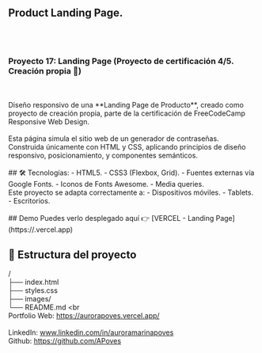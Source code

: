## Product Landing Page.
<br>
<br>

### Proyecto 17: Landing Page (Proyecto de certificación 4/5. Creación propia 🎯)

<br>
<br>
Diseño responsivo de una **Landing Page de Producto**, creado como proyecto de creación propia, parte de la certificación de FreeCodeCamp Responsive Web Design.

<br>
<br>
Esta página simula el sitio web de un generador de contraseñas.
<br>
Construida únicamente con HTML y CSS, aplicando principios de diseño responsivo, posicionamiento, y componentes semánticos.
<br>
<br>
## 🛠️ Tecnologías:
- HTML5.
- CSS3 (Flexbox, Grid).
- Fuentes externas vía Google Fonts.
- Iconos de Fonts Awesome.
- Media queries.
<br>
Este proyecto se adapta correctamente a:
- Dispositivos móviles.
- Tablets.
- Escritorios.
<br>
<br>
## Demo
Puedes verlo desplegado aquí 👉 [VERCEL - Landing Page](https://<TU-URL>.vercel.app)  
<br>

## 📁 Estructura del proyecto
/
<br>
├── index.html
<br>
├── styles.css
<br>
├── images/
<br>
└── README.md
<br
<br>
Portfolio Web: https://aurorapoves.vercel.app/
<br>
<br>
LinkedIn: www.linkedin.com/in/auroramarinapoves
<br>
Github: https://github.com/APoves
